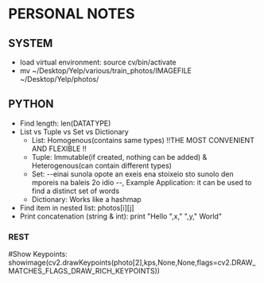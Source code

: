 # PERSONAL NOTES

## SYSTEM
* load virtual environment: source cv/bin/activate
* mv ~/Desktop/Yelp/various/train_photos/IMAGEFILE ~/Desktop/Yelp/photos/

## PYTHON
* Find length: len(DATATYPE)
* List vs Tuple vs Set vs Dictionary 
  * List: Homogenous(contains same types)	!!THE MOST CONVENIENT AND FLEXIBLE !!
  * Tuple: Immutable(if created, nothing can be added) & Heterogenous(can contain different types)
  * Set: --einai sunola opote an exeis ena stoixeio sto sunolo den mporeis na baleis 2o idio --, Example Application: it can be used to find a distinct set of words
  * Dictionary: Works like a hashmap
* Find item in nested list: photos[i][j]
* Print concatenation (string & int): print "Hello ",x," ",y," World"

### REST
#Show Keypoints: showimage(cv2.drawKeypoints(photo[2],kps,None,None,flags=cv2.DRAW_MATCHES_FLAGS_DRAW_RICH_KEYPOINTS))
